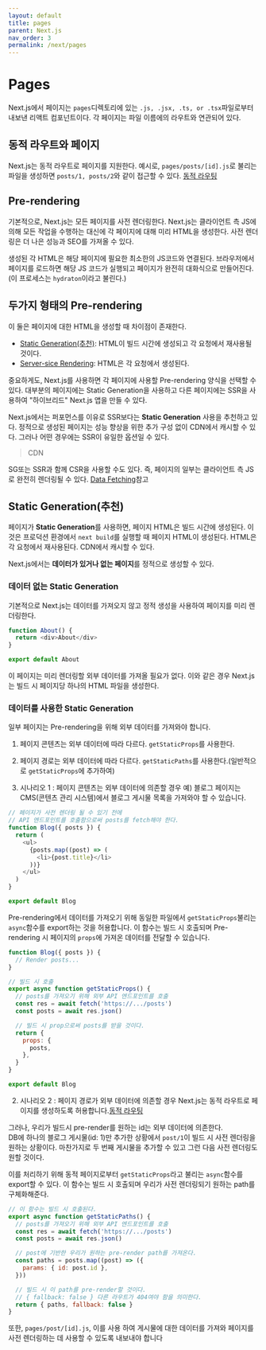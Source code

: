 ```yaml
---
layout: default
title: pages
parent: Next.js
nav_order: 3
permalink: /next/pages
---
```


# Pages
Next.js에서 페이지는 `pages`디렉토리에 있는 `.js, .jsx, .ts, or .tsx`파일로부터 내보낸 리액트 컴포넌트이다. 각 페이지는 파일 이름에의 라우트와 연관되어 있다.

## 동적 라우트와 페이지
Next.js는 동적 라우트로 페이지를 지원한다. 예시로, `pages/posts/[id].js`로 불리는 파일을 생성하면 `posts/1, posts/2`와 같이 접근할 수 있다. [동적 라우팅](https://nextjs.org/docs/routing/dynamic-routes)

## Pre-rendering
기본적으로, Next.js는 모든 페이지를 사전 렌더링한다. Next.js는 클라이언트 측 JS에 의해 모든 작업을 수행하는 대신에 각 페이지에 대해 미리 HTML을 생성한다. 사전 렌더링은 더 나은 성능과 SEO를 가져올 수 있다.

생성된 각 HTML은 해당 페이지에 필요한 최소한의 JS코드와 연결된다. 브라우저에서 페이지를 로드하면 해당 JS 코드가 실행되고 페이지가 완전히 대화식으로 만들어진다.(이 프로세스는 `hydraton`이라고 불린다.)

## 두가지 형태의 Pre-rendering
이 둘은 페이지에 대한 HTML을 생성할 때 차이점이 존재한다.
- [Static Generation(추천)](https://nextjs.org/docs/basic-features/pages#static-generation-recommended): HTML이 빌드 시간에 생성되고 각 요청에서 재사용될 것이다.
- [Server-sice Rendering](https://nextjs.org/docs/basic-features/pages#server-side-rendering): HTML은 각 요청에서 생성된다.

중요하게도, Next.js를 사용하면 각 페이지에 사용할 Pre-rendering 양식을 선택할 수 있다. 대부분의 페이지에는 Static Generation을 사용하고 다른 페이지에는 SSR을 사용하여 "하이브리드" Next.js 앱을 만들 수 있다.

Next.js에서는 퍼포먼스를 이유로 SSR보다는 **Static Generation** 사용을 추천하고 있다. 정적으로 생성된 페이지는 성능 향상을 위한 추가 구성 없이 CDN에서 캐시할 수 있다. 그러나 어떤 경우에는 SSR이 유일한 옵션일 수 있다.

> CDN<br>


SG또는 SSR과 함께 CSR을 사용할 수도 있다. 즉, 페이지의 일부는 클라이언트 측 JS로 완전히 렌더링될 수 있다. [Data Fetching](https://nextjs.org/docs/basic-features/data-fetching/client-side)참고

## Static Generation(추천)
페이지가 **Static Generation**를 사용하면, 페이지 HTML은 빌드 시간에 생성된다. 이것은 프로덕션 환경에서 `next build`를 실행할 때 페이지 HTML이 생성된다. HTML은 각 요청에서 재사용된다. CDN에서 캐시할 수 있다.

Next.js에서는 **데이터가 있거나 없는 페이지**를 정적으로 생성할 수 있다.

### 데이터 없는 Static Generation
기본적으로 Next.js는 데이터를 가져오지 않고 정적 생성을 사용하여 페이지를 미리 렌더링한다.
``` js
function About() {
  return <div>About</div>
}

export default About
```
이 페이지는 미리 렌더링할 외부 데이터를 가져올 필요가 없다. 이와 같은 경우 Next.js는 빌드 시 페이지당 하나의 HTML 파일을 생성한다.

### 데이터를 사용한 Static Generation
일부 페이지는 Pre-rendering을 위해 외부 데이터를 가져와야 합니다.
1. 페이지 콘텐츠는 외부 데이터에 따라 다르다. `getStaticProps`를 사용한다.
2. 페이지 경로는 외부 데이터에 따라 다르다. `getStaticPaths`를 사용한다.(일반적으로 `getStaticProps`에 추가하여)

1. 시나리오 1 : 페이지 콘텐츠는 외부 데이터에 의존할 경우
예) 블로그 페이지는 CMS(콘텐츠 관리 시스템)에서 블로그 게시물 목록을 가져와야 할 수 있습니다.
``` js
// 페이지가 사전 렌더링 될 수 있기 전에
// API 엔드포인트를 호출함으로써 posts를 fetch해야 한다.
function Blog({ posts }) {
  return (
    <ul>
      {posts.map((post) => (
        <li>{post.title}</li>
      ))}
    </ul>
  )
}

export default Blog
```

Pre-rendering에서 데이터를 가져오기 위해 동일한 파일에서 `getStaticProps`불리는 `async`함수를 export하는 것을 허용합니다. 이 함수는 빌드 시 호출되며 Pre-rendering 시 페이지의 `props`에 가져온 데이터를 전달할 수 있습니다.

``` js
function Blog({ posts }) {
  // Render posts...
}

// 빌드 시 호출
export async function getStaticProps() {
  // posts를 가져오기 위해 외부 API 엔드포인트를 호출
  const res = await fetch('https://.../posts')
  const posts = await res.json()

  // 빌드 시 prop으로써 posts를 받을 것이다.
  return {
    props: {
      posts,
    },
  }
}

export default Blog
```

2. 시나리오 2 : 페이지 경로가 외부 데이터에 의존할 경우
Next.js는 동적 라우트로 페이지를 생성하도록 허용합니다.[동적 라우팅](#동적-라우트와-페이지)

그러나, 우리가 빌드시 pre-render를 원하는 id는 외부 데이터에 의존한다.<br>
DB에 하나의 블로그 게시물(id: 1)만 추가한 상황에서 `post/1`이 빌드 시 사전 렌더링을 원하는 상황이다. 마찬가지로 두 번째 게시물을 추가할 수 있고 그런 다음 사전 렌더링도 원할 것이다.

이를 처리하기 위해 동적 페이지로부터 `getStaticProps`라고 불리는 `async`함수를 export할 수 있다. 이 함수는 빌드 시 호출되며 우리가 사전 렌더링되기 원하는 path를 구체화해준다.

``` js
// 이 함수는 빌드 시 호출된다.
export async function getStaticPaths() {
  // posts를 가져오기 위해 외부 API 엔드포인트를 호출
  const res = await fetch('https://.../posts')
  const posts = await res.json()

  // post에 기반한 우리가 원하는 pre-render path를 가져온다.
  const paths = posts.map((post) => ({
    params: { id: post.id },
  }))

  // 빌드 시 이 path를 pre-render할 것이다.
  // { fallback: false } 다른 라우트가 404여야 함을 의미한다.
  return { paths, fallback: false }
}
```

또한, `pages/post/[id].js`, 
이를 사용 하여 게시물에 대한 데이터를 가져와 페이지를 사전 렌더링하는 데 사용할 수 있도록 내보내야 합니다